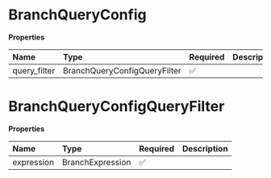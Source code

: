 # BranchQueryConfig

**Properties**

| Name         | Type                         | Required | Description |
| :----------- | :--------------------------- | :------- | :---------- |
| query_filter | BranchQueryConfigQueryFilter | ✅       |             |

# BranchQueryConfigQueryFilter

**Properties**

| Name       | Type             | Required | Description |
| :--------- | :--------------- | :------- | :---------- |
| expression | BranchExpression | ✅       |             |

